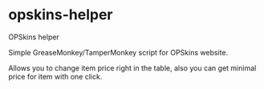 # opskins-helper
OPSkins helper

Simple GreaseMonkey/TamperMonkey script for OPSkins website.

Allows you to change item price right in the table, also you can get minimal price for item with one click.
